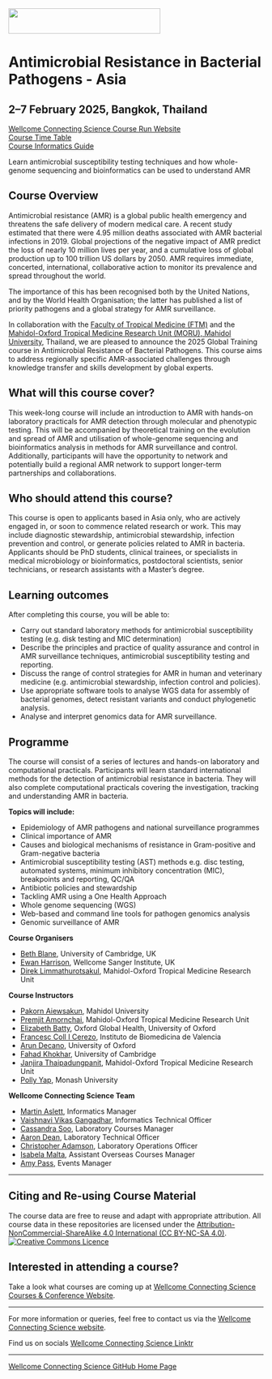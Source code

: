<img src="https://coursesandconferences.wellcomeconnectingscience.org/wp-content/themes/wcc_courses_and_conferences/dist/assets/svg/logo.svg" width="300" height="50"> 

# Antimicrobial Resistance in Bacterial Pathogens - Asia

## 2–7 February 2025, Bangkok, Thailand

[Wellcome Connecting Science Course Run Website](https://coursesandconferences.wellcomeconnectingscience.org/event/antimicrobial-resistance-in-bacterial-pathogens-asia-20250202/) <br /> 
[Course Time Table](#) <br /> 
[Course Informatics Guide](#)

Learn antimicrobial susceptibility testing techniques and how whole-genome sequencing and bioinformatics can be used to understand AMR 

## Course Overview

Antimicrobial resistance (AMR) is a global public health emergency and threatens the safe delivery of modern medical care. A recent study estimated that there were 4.95 million deaths associated with AMR bacterial infections in 2019. Global projections of the negative impact of AMR predict the loss of nearly 10 million lives per year, and a cumulative loss of global production up to 100 trillion US dollars by 2050. AMR requires immediate, concerted, international, collaborative action to monitor its prevalence and spread throughout the world. 

The importance of this has been recognised both by the United Nations, and by the World Health Organisation; the latter has published a list of priority pathogens and a global strategy for AMR surveillance.

In collaboration with the [Faculty of Tropical Medicine (FTM)](http://www.tm.mahidol.ac.th/) and the [Mahidol-Oxford Tropical Medicine Research Unit (MORU), Mahidol University](http://www.tropmedres.ac/), Thailand, we are pleased to announce the 2025 Global Training course in Antimicrobial Resistance of Bacterial Pathogens. This course aims to address regionally specific AMR-associated challenges through knowledge transfer and skills development by global experts.  

## What will this course cover?

This week-long course will include an introduction to AMR with hands-on laboratory practicals for AMR detection through molecular and phenotypic testing. This will be accompanied by theoretical training on the evolution and spread of AMR and utilisation of whole-genome sequencing and bioinformatics analysis in methods for AMR surveillance and control. Additionally, participants will have the opportunity to network and potentially build a regional AMR network to support longer-term partnerships and collaborations.

## Who should attend this course?

This course is open to applicants based in Asia only, who are actively engaged in, or soon to commence related research or work. This may include diagnostic stewardship, antimicrobial stewardship, infection prevention and control, or generate policies related to AMR in bacteria. Applicants should be PhD students, clinical trainees, or specialists in medical microbiology or bioinformatics, postdoctoral scientists, senior technicians, or research assistants with a Master’s degree.


## Learning outcomes

After completing this course, you will be able to:

- Carry out standard laboratory methods for antimicrobial susceptibility testing (e.g. disk testing and MIC determination)
- Describe the principles and practice of quality assurance and control in AMR surveillance techniques, antimicrobial susceptibility testing and reporting.
- Discuss the range of control strategies for AMR in human and veterinary medicine (e.g. antimicrobial stewardship, infection control and policies).
- Use appropriate software tools to analyse WGS data for assembly of bacterial genomes, detect resistant variants and conduct phylogenetic analysis.
- Analyse and interpret genomics data for AMR surveillance.

## Programme
The course will consist of a series of lectures and hands-on laboratory and computational practicals. Participants will learn standard international methods for the detection of antimicrobial resistance in bacteria. They will also complete computational practicals covering the investigation, tracking and understanding AMR in bacteria.

**Topics will include:**

- Epidemiology of AMR pathogens and national surveillance programmes
- Clinical importance of AMR
- Causes and biological mechanisms of resistance in Gram-positive and Gram-negative bacteria
- Antimicrobial susceptibility testing (AST) methods e.g. disc testing, automated systems, minimum inhibitory concentration (MIC), breakpoints and reporting, QC/QA
- Antibiotic policies and stewardship
- Tackling AMR using a One Health Approach
- Whole genome sequencing (WGS)
- Web-based and command line tools for pathogen genomics analysis
- Genomic surveillance of AMR

**Course Organisers**    
- [Beth Blane](https://www.med.cam.ac.uk/staff/beth-blane/), University of Cambridge, UK
- [Ewan Harrison](https://www.sanger.ac.uk/person/harrison-ewan/), Wellcome Sanger Institute, UK
- [Direk Limmathurotsakul](https://www.tropmedres.ac/team/direk-limmathurotsakul), Mahidol-Oxford Tropical Medicine Research Unit
  
**Course Instructors**      

- [Pakorn Aiewsakun](https://science.mahidol.ac.th/expertise/search.php?q=Pakorn%20Aiewsakun), Mahidol University
- [Premjit Amornchai](https://www.tropmedres.ac/team/premjit-amornchai), Mahidol-Oxford Tropical Medicine Research Unit
- [Elizabeth Batty](https://www.globalhealth.ox.ac.uk/our-researchers/elizabeth-batty), Oxford Global Health, University of Oxford
- [Francesc Coll I Cerezo](https://www.ibv.csic.es/en/directory/francesc-coll/), Instituto de Biomedicina de Valencia
- [Arun Decano](https://www.linkedin.com/in/arundecano/?originalSubdomain=ie), University of Oxford
- [Fahad Khokhar](https://www.vet.cam.ac.uk/staff/fahad-khokhar), University of Cambridge
- [Janjira Thaipadungpanit](https://www.tropmedres.ac/team/janjira-thaipadungpanit), Mahidol-Oxford Tropical Medicine Research Unit
- [Polly Yap](https://research.monash.edu/en/persons/polly-yap), Monash University

**Wellcome Connecting Science Team**

- [Martin Aslett](https://coursesandconferences.wellcomeconnectingscience.org/about-us/the-team/), Informatics Manager
- [Vaishnavi Vikas Gangadhar](https://www.wellcomeconnectingscience.org/person/gangadhar-vaishnavi/), Informatics Technical Officer
- [Cassandra Soo](https://uk.linkedin.com/in/cassandra-claire-soo-b3783277/ms?trk=people-guest_people_search-card), Laboratory Courses Manager
- [Aaron Dean](https://uk.linkedin.com/in/aaron-dean-5b5a21163), Laboratory Technical Officer
- [Christopher Adamson](https://www.wellcomeconnectingscience.org/person/adamson-chris/), Laboratory Operations Officer
- [Isabela Malta](https://www.wellcomeconnectingscience.org/person/malta-isabela/), Assistant Overseas Courses Manager
- [Amy Pass](https://www.wellcomeconnectingscience.org/person/pass-amy/), Events Manager

******

## Citing and Re-using Course Material

The course data are free to reuse and adapt with appropriate attribution. All course data in these repositories are licensed under the <a rel="license" href="https://creativecommons.org/licenses/by-nc-sa/4.0/">Attribution-NonCommercial-ShareAlike 4.0 International (CC BY-NC-SA 4.0)</a>. <a rel="license" href="http://creativecommons.org/licenses/by/4.0/"><img alt="Creative Commons Licence" style="border-width:0" src="https://i.creativecommons.org/l/by-nc-sa/4.0/88x31.png" /></a><br /> 

## Interested in attending a course?

Take a look what courses are coming up at [Wellcome Connecting Science Courses & Conference Website](https://coursesandconferences.wellcomeconnectingscience.org/our-events/).

---

For more information or queries, feel free to contact us via the [Wellcome Connecting Science website](https://coursesandconferences.wellcomeconnectingscience.org).<br /> 


Find us on socials [Wellcome Connecting Science Linktr](https://linktr.ee/eventswcs)

---

[Wellcome Connecting Science GitHub Home Page](https://github.com/WCSCourses) <br /> 

